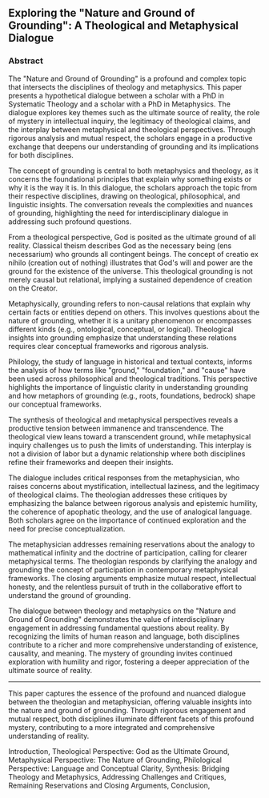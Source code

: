 ## **Exploring the "Nature and Ground of Grounding": A Theological and Metaphysical Dialogue**

### **Abstract**

The "Nature and Ground of Grounding" is a profound and complex topic that intersects the disciplines of theology and metaphysics. This paper presents a hypothetical dialogue between a scholar with a PhD in Systematic Theology and a scholar with a PhD in Metaphysics. The dialogue explores key themes such as the ultimate source of reality, the role of mystery in intellectual inquiry, the legitimacy of theological claims, and the interplay between metaphysical and theological perspectives. Through rigorous analysis and mutual respect, the scholars engage in a productive exchange that deepens our understanding of grounding and its implications for both disciplines.

The concept of grounding is central to both metaphysics and theology, as it concerns the foundational principles that explain why something exists or why it is the way it is. In this dialogue, the scholars approach the topic from their respective disciplines, drawing on theological, philosophical, and linguistic insights. The conversation reveals the complexities and nuances of grounding, highlighting the need for interdisciplinary dialogue in addressing such profound questions.

From a theological perspective, God is posited as the ultimate ground of all reality. Classical theism describes God as the necessary being (ens necessarium) who grounds all contingent beings. The concept of creatio ex nihilo (creation out of nothing) illustrates that God's will and power are the ground for the existence of the universe. This theological grounding is not merely causal but relational, implying a sustained dependence of creation on the Creator.

Metaphysically, grounding refers to non-causal relations that explain why certain facts or entities depend on others. This involves questions about the nature of grounding, whether it is a unitary phenomenon or encompasses different kinds (e.g., ontological, conceptual, or logical). Theological insights into grounding emphasize that understanding these relations requires clear conceptual frameworks and rigorous analysis.

Philology, the study of language in historical and textual contexts, informs the analysis of how terms like "ground," "foundation," and "cause" have been used across philosophical and theological traditions. This perspective highlights the importance of linguistic clarity in understanding grounding and how metaphors of grounding (e.g., roots, foundations, bedrock) shape our conceptual frameworks.

The synthesis of theological and metaphysical perspectives reveals a productive tension between immanence and transcendence. The theological view leans toward a transcendent ground, while metaphysical inquiry challenges us to push the limits of understanding. This interplay is not a division of labor but a dynamic relationship where both disciplines refine their frameworks and deepen their insights.

The dialogue includes critical responses from the metaphysician, who raises concerns about mystification, intellectual laziness, and the legitimacy of theological claims. The theologian addresses these critiques by emphasizing the balance between rigorous analysis and epistemic humility, the coherence of apophatic theology, and the use of analogical language. Both scholars agree on the importance of continued exploration and the need for precise conceptualization.

The metaphysician addresses remaining reservations about the analogy to mathematical infinity and the doctrine of participation, calling for clearer metaphysical terms. The theologian responds by clarifying the analogy and grounding the concept of participation in contemporary metaphysical frameworks. The closing arguments emphasize mutual respect, intellectual honesty, and the relentless pursuit of truth in the collaborative effort to understand the ground of grounding.

The dialogue between theology and metaphysics on the "Nature and Ground of Grounding" demonstrates the value of interdisciplinary engagement in addressing fundamental questions about reality. By recognizing the limits of human reason and language, both disciplines contribute to a richer and more comprehensive understanding of existence, causality, and meaning. The mystery of grounding invites continued exploration with humility and rigor, fostering a deeper appreciation of the ultimate source of reality.

---

This paper captures the essence of the profound and nuanced dialogue between the theologian and metaphysician, offering valuable insights into the nature and ground of grounding. Through rigorous engagement and mutual respect, both disciplines illuminate different facets of this profound mystery, contributing to a more integrated and comprehensive understanding of reality.



Introduction, Theological Perspective: God as the Ultimate Ground, Metaphysical Perspective: The Nature of Grounding, Philological Perspective: Language and Conceptual Clarity, Synthesis: Bridging Theology and Metaphysics, Addressing Challenges and Critiques, Remaining Reservations and Closing Arguments, Conclusion,
